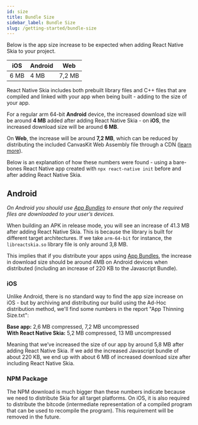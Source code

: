 ```yaml
---
id: size
title: Bundle Size
sidebar_label: Bundle Size
slug: /getting-started/bundle-size
---
```


Below is the app size increase to be expected when adding React Native Skia to your project.

| iOS  | Android | Web   |
| ---- | ------- | ----- |
| 6 MB | 4 MB    | 7,2 MB |

React Native Skia includes both prebuilt library files and C++ files that are compiled and linked with your app when being built - adding to the size of your app.

For a regular arm 64-bit **Android** device, the increased download size will be around **4 MB** added after adding React Native Skia - on **iOS**, the increased download size will be around **6 MB**.

On **Web**, the increase will be around **7,2 MB**, which can be reduced by distributing the included CanvasKit Web Assembly file through a CDN ([learn more](web)).

Below is an explanation of how these numbers were found - using a bare-bones React Native app created with `npx react-native init` before and after adding React Native Skia.

## Android

*On _Android_ you should use [App Bundles](https://developer.android.com/guide/app-bundle) to ensure that only the required files are downloaded to your user’s devices.*

When building an APK in release mode, you will see an increase of 41.3 MB after adding React Native Skia.
This is because the library is built for different target architectures.
If we take `arm-64-bit` for instance, the `libreactskia.so` library file is only around 3,8 MB.

This implies that if you distribute your apps using [App Bundles](https://developer.android.com/guide/app-bundle), the increase in download size should be around 4MB on Android devices when distributed (including an increase of 220 KB to the Javascript Bundle).

### iOS

Unlike Android, there is no standard way to find the app size increase on iOS - but by archiving and distributing our build using the Ad-Hoc distribution method, we'll find some numbers in the report "App Thinning Size.txt":

**Base app:** 2,6 MB compressed, 7,2 MB uncompressed<br />
**With React Native Skia:** 5,2 MB compressed, 13 MB uncompressed

Meaning that we’ve increased the size of our app by around 5,8 MB after adding React Native Skia. If we add the increased Javascript bundle of about 220 KB, we end up with about 6 MB of increased download size after including React Native Skia.

### NPM Package

The NPM download is much bigger than these numbers indicate because we need to distribute Skia for all target platforms.
On iOS, it is also required to distribute the bitcode (intermediate representation of a compiled program that can be used to recompile the program). This requirement will be removed in the future.
